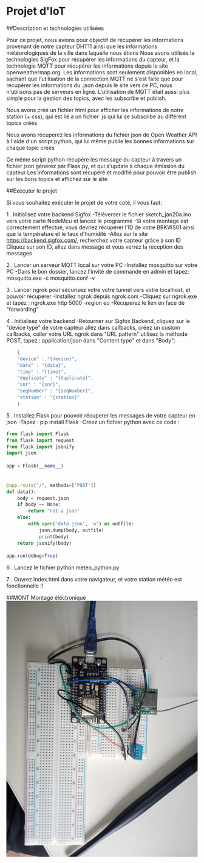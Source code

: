 # Projet d'IoT

##Description et technologies utilisées

Pour ce projet, nous avions pour objectif de récupérer les informations provenant de notre capteur DHT11 ainsi que les informations météorologiques de la ville dans laquelle nous étions
Nous avons utilisés la technologies SigFox pour récupérer les informations du capteur, et la technologie MQTT pour 
récupérer les informations depuis le site openweathermap.org.
Les informations sont seulement disponibles en local, sachant que l'utilisation de la connection MQTT ne s'est faite que pour récupérer les informations du .json
depuis le site vers ce PC, nous n'utilisons pas de serveurs en ligne. L'utilisation de MQTT était aussi plus simple pour la gestion des topics, avec les subscribe et publish.

Nous avons créé un fichier html pour afficher les informations de notre station (+ css),
qui est lié à un fichier .js qui lui se subscribe au différent topics créés

Nous avons récuperez les informations du fichier json de Open Weather API à l'aide d'un script python,
qui lui même publie les bonnes informations sur chaque topic créés

Ce même script python récupère les message du capteur à travers un fichier json générez par Flask.py,
et qui s'update à chaque émission du capteur
Les informations sont récupéré et modifié pour pouvoir être publish sur les bons topics et affichez sur le site

##Exécuter le projet

Si vous souhaitez exécuter le projet de votre coté, il vous faut:

1 . Initialisez votre backend Sigfox
	-Téléverser le fichier sketch_jan20a.ino vers votre carte NodeMcu et lancez le programme
	-Si votre montage est correctement effectué, vous devriez récupérer l'ID de votre BRKWS01
	 ainsi que la température et le taux d'humidité
	-Allez sur le site https://backend.sigfox.com/, recherchez votre capteur grâce à son ID
	 Cliquez sur son ID, allez dans message et vous verrez la reception des messages

2 . Lancer un serveur MQTT local sur votre PC
	-Installez mosquitto sur votre PC
	-Dans le bon dossier, lancez l'invité de commande en admin et tapez:
		mosquitto.exe -c mosquitto.conf -v
	
3 . Lancer ngrok pour sécurisez votre votre tunnel vers votre localhost, et pouvoir récuperer 
	-Installez ngrok depuis ngrok.com
	-Cliquez sur ngrok.exe et tapez : ngrok.exe http 5000 -region eu
	-Récuperez le lien en face de "forwarding"

4 . Initialisez votre backend
	-Retourner sur Sigfox Backend, cliquez sur le "device type" de votre capteur
	 allez dans callbacks, créez un custom callbacks, coller votre URL ngrok dans "URL pattern"
	 utilisez la méthode POST, tapez : application/json dans "Content type" et dans "Body":
```c
	{
  	"device" : "{device}",
  	"data" : "{data}",
  	"time" : "{time}",
  	"duplicate" : "{duplicate}",
  	"snr" : "{snr}",
  	"seqNumber" : "{seqNumber}",
  	"station" : "{station}"
	}
```	

5 . Installez Flask pour pouvoir récuperer les messages de votre capteur en json
	-Tapez : pip install Flask
	-Créez un fichier python avec ce code :
```python
from flask import Flask
from flask import request
from flask import jsonify
import json

app = Flask(__name__)


@app.route("/", methods=['POST'])
def data():
	body = request.json
	if body == None:
		return "not a json"
	else:   
		with open('data.json', 'w') as outfile:
			json.dump(body, outfile)
			print(body)
	return jsonify(body) 

app.run(debug=True)
```

6 . Lancez le fichier python meteo_python.py

7 . Ouvrez index.html dans votre navigateur, et votre station météo est fonctionnelle !!

##MONT Montage éléctronique
![MONT](Projet/montage_elec.jpg)
